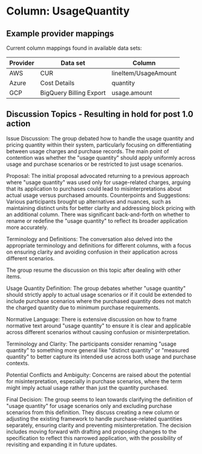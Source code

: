 # Column: UsageQuantity

## Example provider mappings

Current column mappings found in available data sets:

| Provider | Data set                | Column               |
|----------|-------------------------|----------------------|
| AWS      | CUR                     | lineItem/UsageAmount |
| Azure    | Cost Details            | quantity             |
| GCP      | BigQuery Billing Export | usage.amount               |

## Discussion Topics - Resulting in hold for post 1.0 action 

Issue Discussion: The group debated how to handle the usage quantity and pricing quantity within their system, particularly focusing on differentiating between usage charges and purchase records. The main point of contention was whether the "usage quantity" should apply uniformly across usage and purchase scenarios or be restricted to just usage scenarios.

Proposal: The initial proposal advocated returning to a previous approach where "usage quantity" was used only for usage-related charges, arguing that its application to purchases could lead to misinterpretations about actual usage versus purchased amounts.
Counterpoints and Suggestions: Various participants brought up alternatives and nuances, such as maintaining distinct units for better clarity and addressing block pricing with an additional column. There was significant back-and-forth on whether to rename or redefine the "usage quantity" to reflect its broader application more accurately.

Terminology and Definitions: The conversation also delved into the appropriate terminology and definitions for different columns, with a focus on ensuring clarity and avoiding confusion in their application across different scenarios.

The group resume the discussion on this topic after dealing with other items.

Usage Quantity Definition: The group debates whether "usage quantity" should strictly apply to actual usage scenarios or if it could be extended to include purchase scenarios where the purchased quantity does not match the charged quantity due to minimum purchase requirements.

Normative Language: There is extensive discussion on how to frame normative text around "usage quantity" to ensure it is clear and applicable across different scenarios without causing confusion or misinterpretation.

Terminology and Clarity: The participants consider renaming "usage quantity" to something more general like "distinct quantity" or "measured quantity" to better capture its intended use across both usage and purchase contexts.

Potential Conflicts and Ambiguity: Concerns are raised about the potential for misinterpretation, especially in purchase scenarios, where the term might imply actual usage rather than just the quantity purchased.

Final Decision:
The group seems to lean towards clarifying the definition of "usage quantity" for usage scenarios only and excluding purchase scenarios from this definition. They discuss creating a new column or adjusting the existing framework to handle purchase-related quantities separately, ensuring clarity and preventing misinterpretation. The decision includes moving forward with drafting and proposing changes to the specification to reflect this narrowed application, with the possibility of revisiting and expanding it in future updates.
